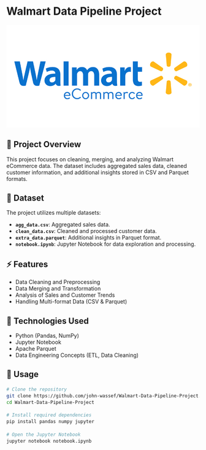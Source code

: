 # Walmart Data Pipeline Project
![Walmart eCommerce](https://github.com/John-Wassef/Walmart-Data-Pipeline-Project/blob/main/Walmart%20Data%20Pipeline%20Project/walmartecomm.jpg?raw=true)


## 📌 Project Overview  
This project focuses on cleaning, merging, and analyzing Walmart eCommerce data. The dataset includes aggregated sales data, cleaned customer information, and additional insights stored in CSV and Parquet formats.  

## 📂 Dataset  
The project utilizes multiple datasets:  
- **`agg_data.csv`**: Aggregated sales data.  
- **`clean_data.csv`**: Cleaned and processed customer data.  
- **`extra_data.parquet`**: Additional insights in Parquet format.  
- **`notebook.ipynb`**: Jupyter Notebook for data exploration and processing.  

## ⚡ Features  
- Data Cleaning and Preprocessing  
- Data Merging and Transformation  
- Analysis of Sales and Customer Trends  
- Handling Multi-format Data (CSV & Parquet)  

## 🚀 Technologies Used  
- Python (Pandas, NumPy)  
- Jupyter Notebook  
- Apache Parquet  
- Data Engineering Concepts (ETL, Data Cleaning)  

## 📖 Usage  
```sh
# Clone the repository  
git clone https://github.com/john-wassef/Walmart-Data-Pipeline-Project.git  
cd Walmart-Data-Pipeline-Project  

# Install required dependencies  
pip install pandas numpy jupyter  

# Open the Jupyter Notebook  
jupyter notebook notebook.ipynb  
